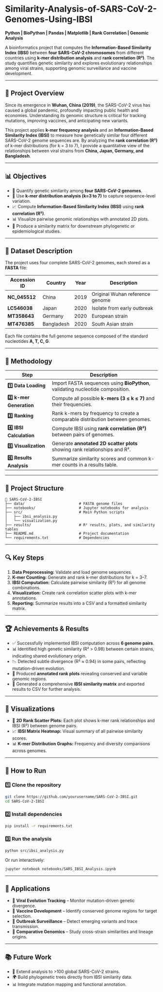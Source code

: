 # Similarity-Analysis-of-SARS-CoV-2-Genomes-Using-IBSI

**Python | BioPython | Pandas | Matplotlib | Rank Correlation | Genomic Analysis**

A bioinformatics project that computes the **Information-Based Similarity Index (IBSI)** between **four SARS-CoV-2 chromosomes** from different countries using **k-mer distribution analysis** and **rank correlation (R²)**. The study quantifies genetic similarity and explores evolutionary relationships among viral strains, supporting genomic surveillance and vaccine development.

---

## 🧪 Project Overview

Since its emergence in **Wuhan, China (2019)**, the SARS-CoV-2 virus has caused a global pandemic, profoundly impacting public health and economies. Understanding its genomic structure is critical for tracking mutations, improving vaccines, and anticipating new variants.

This project applies **k-mer frequency analysis** and an **Information-Based Similarity Index (IBSI)** to measure how genetically similar four different SARS-CoV-2 genome sequences are. By analyzing the **rank correlation (R²)** of k-mer distributions (for k = 3 to 7), I provide a quantitative view of the relationships between viral strains from **China, Japan, Germany, and Bangladesh**.

---

## 📊 Objectives

* 🧬 Quantify genetic similarity among **four SARS-CoV-2 genomes**.
* 🔬 Use **k-mer distribution analysis (k=3 to 7)** to capture sequence-level variation.
* 📈 Compute **Information-Based Similarity Index (IBSI)** using **rank correlation (R²)**.
* 📊 Visualize pairwise genomic relationships with annotated 2D plots.
* 📑 Produce a similarity matrix for downstream phylogenetic or epidemiological studies.

---

## 🧬 Dataset Description

The project uses four complete SARS-CoV-2 genomes, each stored as a **FASTA** file:

| Accession ID  | Country    | Year | Description                     |
| ------------- | ---------- | ---- | ------------------------------- |
| **NC_045512** | China      | 2019 | Original Wuhan reference genome |
| **LC546038**  | Japan      | 2020 | Isolate from early outbreak     |
| **MT358643**  | Germany    | 2020 | European strain                 |
| **MT476385**  | Bangladesh | 2020 | South Asian strain              |

Each file contains the full genome sequence composed of the standard nucleotides **A, T, C, G**.

---

## 🧠 Methodology

| Step                     | Description                                                                    |
| ------------------------ | ------------------------------------------------------------------------------ |
| **1️⃣ Data Loading**     | Import FASTA sequences using **BioPython**, validating nucleotide composition. |
| **2️⃣ k-mer Generation** | Compute all possible **k-mers (3 ≤ k ≤ 7)** and their frequencies.             |
| **3️⃣ Ranking**          | Rank k-mers by frequency to create a comparable distribution between genomes.  |
| **4️⃣ IBSI Calculation** | Compute IBSI using **rank correlation (R²)** between pairs of genomes.         |
| **5️⃣ Visualization**    | Generate **annotated 2D scatter plots** showing rank relationships and R².     |
| **6️⃣ Results Analysis** | Summarize similarity scores and common k-mer counts in a results table.        |

---

## 📁 Project Structure

```
📂 SARS-CoV-2-IBSI
├── data/                         # FASTA genome files
├── notebooks/                    # Jupyter notebooks for analysis
├── src/                          # Main Python scripts
│   ├── ibsi_analysis.py
│   └── visualization.py
├── results/                      # R² results, plots, and similarity tables
├── README.md                     # Project documentation
└── requirements.txt              # Dependencies
```

---

## 🔍 Key Steps

1. **Data Preprocessing:** Validate and load genome sequences.
2. **K-mer Counting:** Generate and rank k-mer distributions for k = 3–7.
3. **IBSI Computation:** Calculate pairwise similarity (R²) for all genome combinations.
4. **Visualization:** Create rank correlation scatter plots with k-mer annotations.
5. **Reporting:** Summarize results into a CSV and a formatted similarity matrix.

---

## 🏆 Achievements & Results

* ✅ Successfully implemented IBSI computation across **6 genome pairs**.
* 📊 Identified high genetic similarity (R² > 0.98) between certain strains, indicating shared evolutionary origin.
* 📉 Detected subtle divergence (R² ≈ 0.94) in some pairs, reflecting mutation-driven evolution.
* 🧪 Produced **annotated rank plots** revealing conserved and variable genomic regions.
* 📁 Generated a comprehensive **IBSI similarity matrix** and exported results to CSV for further analysis.

---

## 📸 Visualizations

* 🧬 **2D Rank Scatter Plots:** Each plot shows k-mer rank relationships and IBSI (R²) between genome pairs.
* 📈 **IBSI Matrix Heatmap:** Visual summary of all pairwise similarity scores.
* 📊 **K-mer Distribution Graphs:** Frequency and diversity comparisons across genomes.

---

## 🧪 How to Run

### 1️⃣ Clone the repository

```bash
git clone https://github.com/yourusername/SARS-CoV-2-IBSI.git
cd SARS-CoV-2-IBSI
```

### 2️⃣ Install dependencies

```bash
pip install -r requirements.txt
```

### 3️⃣ Run the analysis

```bash
python src/ibsi_analysis.py
```

Or run interactively:

```bash
jupyter notebook notebooks/SARS_IBSI_Analysis.ipynb
```

---

## 🧭 Applications

* 🧬 **Viral Evolution Tracking** – Monitor mutation-driven genetic divergence.
* 💉 **Vaccine Development** – Identify conserved genome regions for target selection.
* 🦠 **Outbreak Surveillance** – Detect emerging variants and trace transmission.
* 🧫 **Comparative Genomics** – Study cross-strain similarities and lineage origins.

---

## 📚 Future Work

* 🔁 Extend analysis to >100 global SARS-CoV-2 strains.
* 🌍 Build phylogenetic trees directly from IBSI similarity data.
* 📊 Integrate mutation mapping and functional annotation.
